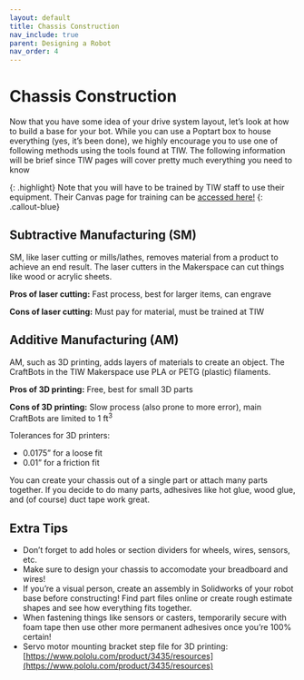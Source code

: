 ```yaml
---
layout: default
title: Chassis Construction
nav_include: true
parent: Designing a Robot
nav_order: 4
---
```


# Chassis Construction

Now that you have some idea of your drive system layout, let’s look at how to build a base for your bot. While you can use a Poptart box to house everything (yes, it’s been done), we highly encourage you to use one of following methods using the tools found at TIW. The following information will be brief since TIW pages will cover pretty much everything you need to know

{: .highlight}
Note that you will have to be trained by TIW staff to use their equipment. Their Canvas page for training can be [accessed here!](https://inventionworks.engr.utexas.edu/training)
{: .callout-blue}

## Subtractive Manufacturing (SM)
SM, like laser cutting or mills/lathes, removes material from a product to achieve an end result. The laser cutters in the Makerspace can cut things like wood or acrylic sheets.

**Pros of laser cutting:** Fast process, best for larger items, can engrave

**Cons of laser cutting:** Must pay for material, must be trained at TIW

## Additive Manufacturing (AM)
AM, such as 3D printing, adds layers of materials to create an object. The CraftBots in the TIW Makerspace use PLA or PETG (plastic) filaments. 

**Pros of 3D printing:** Free, best for small 3D parts

**Cons of 3D printing:** Slow process (also prone to more error), main CraftBots are limited to 1 ft<sup>3</sup>

Tolerances for 3D printers:
- 0.0175” for a loose fit
- 0.01”  for a friction fit

You can create your chassis out of a single part or attach many parts together. If you decide to do many parts, adhesives like hot glue, wood glue, and (of course) duct tape work great.

## Extra Tips
- Don’t forget to add holes or section dividers for wheels, wires, sensors, etc.
- Make sure to design your chassis to accomodate your breadboard and wires!
- If you’re a visual person, create an assembly in Solidworks of your robot base before constructing! Find part files online or create rough estimate shapes and see how everything fits together.
- When fastening things like sensors or casters, temporarily secure with foam tape then use other more permanent adhesives once you’re 100% certain!
- Servo motor mounting bracket step file for 3D printing: [https://www.pololu.com/product/3435/resources](https://www.pololu.com/product/3435/resources)

